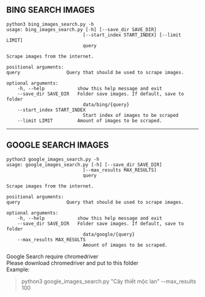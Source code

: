 BING SEARCH IMAGES
---
    python3 bing_images_search.py -h
    usage: bing_images_search.py [-h] [--save_dir SAVE_DIR]
                                [--start_index START_INDEX] [--limit LIMIT]
                                query

    Scrape images from the internet.

    positional arguments:
    query                 Query that should be used to scrape images.

    optional arguments:
        -h, --help            show this help message and exit
        --save_dir SAVE_DIR   Folder save images. If default, save to folder
                                data/bing/{query}
        --start_index START_INDEX
                                Start index of images to be scraped
        --limit LIMIT         Amount of images to be scraped.

------
GOOGLE SEARCH IMAGES
---
    python3 google_images_search.py -h                            
    usage: google_images_search.py [-h] [--save_dir SAVE_DIR]
                                [--max_results MAX_RESULTS]
                                query

    Scrape images from the internet.

    positional arguments:
    query                 Query that should be used to scrape images.

    optional arguments:
        -h, --help            show this help message and exit
        --save_dir SAVE_DIR   Folder save images. If default, save to folder
                                data/google/{query}
        --max_results MAX_RESULTS
                                Amount of images to be scraped.

Google Search require chromedriver  
Please download chromedriver and put to this folder  
Example:
> python3 google_images_search.py "Cây thiết mộc lan" --max_results 100
    